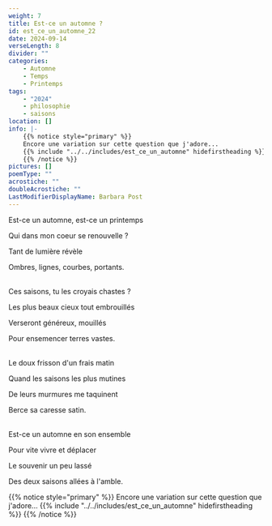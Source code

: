 ```yaml
---
weight: 7
title: Est-ce un automne ?
id: est_ce_un_automne_22
date: 2024-09-14
verseLength: 8
divider: ""
categories:
    - Automne
    - Temps
    - Printemps
tags:
    - "2024"
    - philosophie
    - saisons
location: []
info: |-
    {{% notice style="primary" %}}
    Encore une variation sur cette question que j'adore...
    {{% include "../../includes/est_ce_un_automne" hidefirstheading %}}
    {{% /notice %}}
pictures: []
poemType: ""
acrostiche: ""
doubleAcrostiche: ""
LastModifierDisplayName: Barbara Post
---
```

Est-ce un automne, est-ce un printemps

Qui dans mon coeur se renouvelle ?

Tant de lumière révèle

Ombres, lignes, courbes, portants.

 \
Ces saisons, tu les croyais chastes ?

Les plus beaux cieux tout embrouillés

Verseront généreux, mouillés

Pour ensemencer terres vastes.

 \
Le doux frisson d'un frais matin

Quand les saisons les plus mutines

De leurs murmures me taquinent

Berce sa caresse satin.

 \
Est-ce un automne en son ensemble

Pour vite vivre et déplacer

Le souvenir un peu lassé

Des deux saisons allées à l'amble.

{{% notice style="primary" %}}
Encore une variation sur cette question que j'adore...
{{% include "../../includes/est_ce_un_automne" hidefirstheading %}}
{{% /notice %}}


